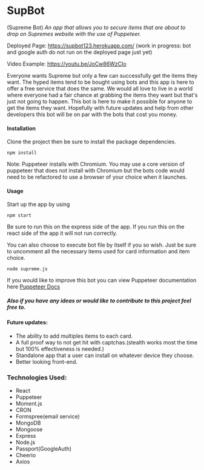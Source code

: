 # SupBot
(Supreme Bot)
*An app that allows you to secure items that are about to drop on Supremes website with the use of Puppeteer.*

Deployed Page: https://supbot123.herokuapp.com/ 
(work in progress: bot and google auth do not run on the deployed page just yet)

Video Example: https://youtu.be/JoCw86WzCIo


Everyone wants Supreme but only a few can successfully get the items they want. The hyped items tend to be bought using bots and this app is here to offer a free service that does the same. We would all love to live in a world where everyone had a fair chance at grabbing the items they want but that's just not going to happen. This bot is here to make it possible for anyone to get the items they want. Hopefully with future updates and help from other developers this bot will be on par with the bots that cost you money.  


#### Installation

Clone the project then be sure to install the package dependencies.

``` npm install ```

Note: Puppeteer installs with Chromium. You may use a core version of puppeteer that does not install with Chromium but the bots code would need to be refactored to use a browser of your choice when it launches.

#### Usage

Start up the app by using

``` npm start ```

Be sure to run this on the express side of the app. If you run this on the react side of the app it will not run correctly.

You can also choose to execute bot file by itself if you so wish. Just be sure to uncomment all the necessary items used for card information and item choice. 

``` node supreme.js ```

If you would like to improve this bot you can view Puppeteer documentation here [Puppeteer Docs](https://github.com/GoogleChrome/puppeteer/blob/v1.16.0/docs/api.md)

##### Also if you have any ideas or would like to contribute to this project feel free to.

#### Future updates:
* The ability to add multiples items to each card.
* A full proof way to not get hit with captchas.(stealth works most the time but 100% effectiveness is needed.)
* Standalone app that a user can install on whatever device they choose.
* Better looking front-end.

### Technologies Used:
* React 
* Puppeteer
* Moment.js
* CRON
* Formspree(email service)
* MongoDB
* Mongoose
* Express
* Node.js
* Passport(GoogleAuth)
* Cheerio
* Axios

